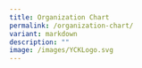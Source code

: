 ```yaml
---
title: Organization Chart
permalink: /organization-chart/
variant: markdown
description: ""
image: /images/YCKLogo.svg
---
```

